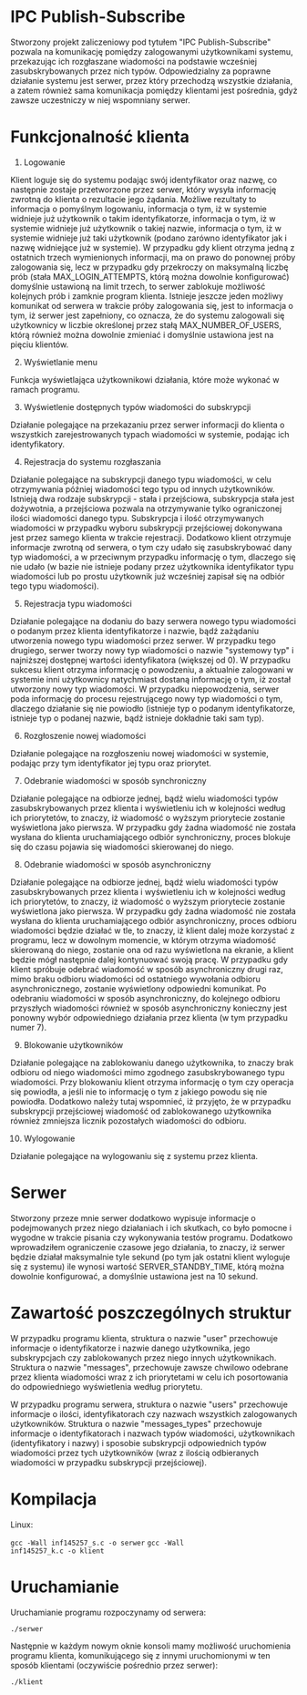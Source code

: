 IPC Publish-Subscribe
========
Stworzony projekt zaliczeniowy pod tytułem "IPC Publish-Subscribe" pozwala na komunikację pomiędzy zalogowanymi użytkownikami systemu, przekazując ich rozgłaszane wiadomości na podstawie wcześniej zasubskrybowanych przez nich typów. Odpowiedzialny za poprawne działanie systemu jest serwer, przez który przechodzą wszystkie działania, a zatem również sama komunikacja pomiędzy klientami jest pośrednia, gdyż zawsze uczestniczy w niej wspomniany serwer.

Funkcjonalność klienta
========
1. Logowanie

Klient loguje się do systemu podając swój identyfikator oraz nazwę, co następnie zostaje przetworzone przez serwer, który wysyła informację zwrotną do klienta o rezultacie jego żądania. Możliwe rezultaty to informacja o pomyślnym logowaniu, informacja o tym, iż w systemie widnieje już użytkownik o takim identyfikatorze, informacja o tym, iż w systemie widnieje już użytkownik o takiej nazwie, informacja o tym, iż w systemie widnieje już taki użytkownik (podano zarówno identyfikator jak i nazwę widniejące już w systemie). W przypadku gdy klient otrzyma jedną z ostatnich trzech wymienionych informacji, ma on prawo do ponownej próby zalogowania się, lecz w przypadku gdy przekroczy on maksymalną liczbę prób (stała MAX_LOGIN_ATTEMPTS, którą można dowolnie konfigurować) domyślnie ustawioną na limit trzech, to serwer zablokuje możliwość kolejnych prób i zamknie program klienta. Istnieje jeszcze jeden możliwy komunikat od serwera w trakcie próby zalogowania się, jest to informacja o tym, iż serwer jest zapełniony, co oznacza, że do systemu zalogowali się użytkownicy w liczbie określonej przez stałą MAX_NUMBER_OF_USERS, którą również można dowolnie zmieniać i domyślnie ustawiona jest na pięciu klientów.

2. Wyświetlanie menu

Funkcja wyświetlająca użytkownikowi działania, które może wykonać w ramach programu.

3. Wyświetlenie dostępnych typów wiadomości do subskrypcji

Działanie polegające na przekazaniu przez serwer informacji do klienta o wszystkich zarejestrowanych typach wiadomości w systemie, podając ich identyfikatory.

4. Rejestracja do systemu rozgłaszania

Działanie polegające na subskrypcji danego typu wiadomości, w celu otrzymywania później wiadomości tego typu od innych użytkowników. Istnieją dwa rodzaje subskrypcji - stała i przejściowa, subskrypcja stała jest dożywotnia, a przejściowa pozwala na otrzymywanie tylko ograniczonej ilości wiadomości danego typu. Subskrypcja i ilość otrzymywanych wiadomości w przypadku wyboru subskrypcji przejściowej dokonywana jest przez samego klienta w trakcie rejestracji. Dodatkowo klient otrzymuje informacje zwrotną od serwera, o tym czy udało się zasubskrybować dany typ wiadomości, a w przeciwnym przypadku informację o tym, dlaczego się nie udało (w bazie nie istnieje podany przez użytkownika identyfikator typu wiadomości lub po prostu użytkownik już wcześniej zapisał się na odbiór tego typu wiadomości).

5. Rejestracja typu wiadomości

Działanie polegające na dodaniu do bazy serwera nowego typu wiadomości o podanym przez klienta identyfikatorze i nazwie, bądź zażądaniu utworzenia nowego typu wiadomości przez serwer. W przypadku tego drugiego, serwer tworzy nowy typ wiadomości o nazwie "systemowy typ" i najniższej dostępnej wartości identyfikatora (większej od 0). W przypadku sukcesu klient otrzyma informację o powodzeniu, a aktualnie zalogowani w systemie inni użytkownicy natychmiast dostaną informację o tym, iż został utworzony nowy typ wiadomości. W przypadku niepowodzenia, serwer poda informację do procesu rejestrującego nowy typ wiadomości o tym, dlaczego działanie się nie powiodło (istnieje typ o podanym identyfikatorze, istnieje typ o podanej nazwie, bądź istnieje dokładnie taki sam typ).

6. Rozgłoszenie nowej wiadomości

Działanie polegające na rozgłoszeniu nowej wiadomości w systemie, podając przy tym identyfikator jej typu oraz priorytet.

7. Odebranie wiadomości w sposób synchroniczny

Działanie polegające na odbiorze jednej, bądź wielu wiadomości typów zasubskrybowanych przez klienta i wyświetleniu ich w kolejności według ich priorytetów, to znaczy, iż wiadomość o wyższym priorytecie zostanie wyświetlona jako pierwsza. W przypadku gdy żadna wiadomość nie została wysłana do klienta uruchamiającego odbiór synchroniczny, proces blokuje się do czasu pojawia się wiadomości skierowanej do niego.

8. Odebranie wiadomości w sposób asynchroniczny

Działanie polegające na odbiorze jednej, bądź wielu wiadomości typów zasubskrybowanych przez klienta i wyświetleniu ich w kolejności według ich priorytetów, to znaczy, iż wiadomość o wyższym priorytecie zostanie wyświetlona jako pierwsza. W przypadku gdy żadna wiadomość nie została wysłana do klienta uruchamiającego odbiór asynchroniczny, proces odbioru wiadomości będzie działać w tle, to znaczy, iż klient dalej może korzystać z programu, lecz w dowolnym momencie, w którym otrzyma wiadomość skierowaną do niego, zostanie ona od razu wyświetlona na ekranie, a klient będzie mógł następnie dalej kontynuować swoją pracę. W przypadku gdy klient spróbuje odebrać wiadomość w sposób asynchroniczny drugi raz, mimo braku odbioru wiadomości od ostatniego wywołania odbioru asynchronicznego, zostanie wyświetlony odpowiedni komunikat. Po odebraniu wiadomości w sposób asynchroniczny, do kolejnego odbioru przyszłych wiadomości również w sposób asynchroniczny konieczny jest ponowny wybór odpowiedniego działania przez klienta (w tym przypadku numer 7).

9. Blokowanie użytkowników

Działanie polegające na zablokowaniu danego użytkownika, to znaczy brak odbioru od niego wiadomości mimo zgodnego zasubskrybowanego typu wiadomości. Przy blokowaniu klient otrzyma informację o tym czy operacja się powiodła, a jeśli nie to informację o tym z jakiego powodu się nie powiodła. Dodatkowo należy tutaj wspomnieć, iż przyjęto, że w przypadku subskrypcji przejściowej wiadomość od zablokowanego użytkownika również zmniejsza licznik pozostałych wiadomości do odbioru.

10. Wylogowanie

Działanie polegające na wylogowaniu się z systemu przez klienta.

Serwer
========
Stworzony przeze mnie serwer dodatkowo wypisuje informacje o podejmowanych przez niego działaniach i ich skutkach, co było pomocne i wygodne w trakcie pisania czy wykonywania testów programu. Dodatkowo wprowadziłem ograniczenie czasowe jego działania, to znaczy, iż serwer będzie działał maksymalnie tyle sekund (po tym jak ostatni klient wyloguje się z systemu) ile wynosi wartość SERVER_STANDBY_TIME, którą można dowolnie konfigurować, a domyślnie ustawiona jest na 10 sekund.

Zawartość poszczególnych struktur
========
W przypadku programu klienta, struktura o nazwie "user" przechowuje informacje o identyfikatorze i nazwie danego użytkownika, jego subskrypcjach czy zablokowanych przez niego innych użytkownikach. Struktura o nazwie "messages", przechowuje zawsze chwilowo odebrane przez klienta wiadomości wraz z ich priorytetami w celu ich posortowania do odpowiedniego wyświetlenia według priorytetu.

W przypadku programu serwera, struktura o nazwie "users" przechowuje informacje o ilości, identyfikatorach czy nazwach wszystkich zalogowanych użytkowników. Struktura o nazwie "messages_types" przechowuje informacje o identyfikatorach i nazwach typów wiadomości, użytkownikach (identyfikatory i nazwy) i sposobie subskrypcji odpowiednich typów wiadomości przez tych użytkowników (wraz z ilością odbieranych wiadomości w przypadku subskrypcji przejściowej). 

Kompilacja
========
Linux:

<code>gcc -Wall inf145257_s.c -o serwer</code>
<code>gcc -Wall inf145257_k.c -o klient</code>

Uruchamianie
========
Uruchamianie programu rozpoczynamy od serwera:

<code>./serwer</code>

Następnie w każdym nowym oknie konsoli mamy możliwość uruchomienia programu klienta, komunikującego się z innymi uruchomionymi w ten sposób klientami (oczywiście pośrednio przez serwer):

<code>./klient</code>